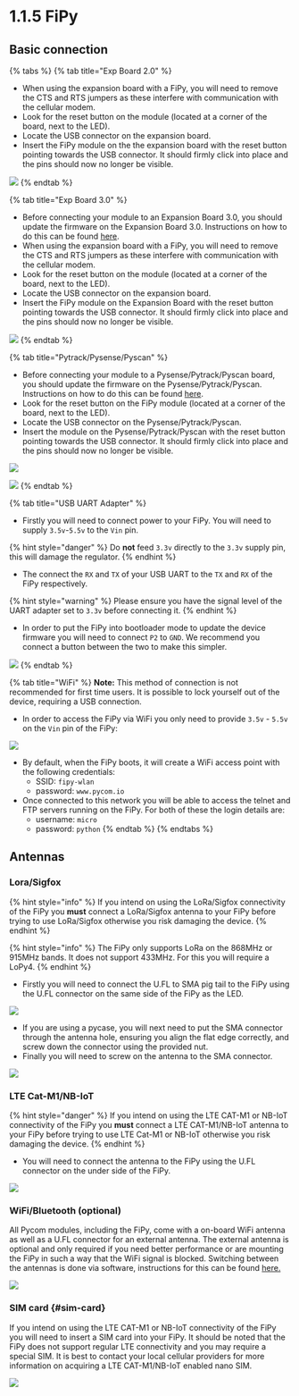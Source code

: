 # 1.1.5 FiPy

## Basic connection

{% tabs %}
{% tab title="Exp Board 2.0" %}
* When using the expansion board with a FiPy, you will need to remove the CTS and RTS jumpers as these interfere with communication with the cellular modem.
* Look for the reset button on the module \(located at a corner of the board, next to the LED\).
* Locate the USB connector on the expansion board.
* Insert the FiPy module on the the expansion board with the reset button pointing towards the USB connector. It should firmly click into place and the pins should now no longer be visible.

![](../../.gitbook/assets/expansion_board_2_fipy.png)
{% endtab %}

{% tab title="Exp Board 3.0" %}
* Before connecting your module to an Expansion Board 3.0, you should update the firmware on the Expansion Board 3.0. Instructions on how to do this can be found [here](https://docs.pycom.io/pytrackpysense/installation/firmware.html).
* When using the expansion board with a FiPy, you will need to remove the CTS and RTS jumpers as these interfere with communication with the cellular modem.
* Look for the reset button on the module \(located at a corner of the board, next to the LED\).
* Locate the USB connector on the expansion board.
* Insert the FiPy module on the Expansion Board with the reset button pointing towards the USB connector. It should firmly click into place and the pins should now no longer be visible.

![](../../.gitbook/assets/expansion_board_3_fipy.png)
{% endtab %}

{% tab title="Pytrack/Pysense/Pyscan" %}
* Before connecting your module to a Pysense/Pytrack/Pyscan board, you should update the firmware on the Pysense/Pytrack/Pyscan. Instructions on how to do this can be found [here](https://docs.pycom.io/pytrackpysense/installation/firmware.html).
* Look for the reset button on the FiPy module \(located at a corner of the board, next to the LED\).
* Locate the USB connector on the Pysense/Pytrack/Pyscan.
* Insert the module on the Pysense/Pytrack/Pyscan with the reset button pointing towards the USB connector. It should firmly click into place and the pins should now no longer be visible.

![](../../.gitbook/assets/pysense_fipy.png)

![](../../.gitbook/assets/pytrack_fipy.png)
{% endtab %}

{% tab title="USB UART Adapter" %}
* Firstly you will need to connect power to your FiPy. You will need to supply `3.5v`-`5.5v` to the `Vin` pin.

{% hint style="danger" %}
Do **not** feed `3.3v` directly to the `3.3v` supply pin, this will damage the regulator.
{% endhint %}

* The connect the `RX` and `TX` of your USB UART to the `TX` and `RX` of the FiPy respectively.

{% hint style="warning" %}
Please ensure you have the signal level of the UART adapter set to `3.3v` before connecting it.
{% endhint %}

* In order to put the FiPy into bootloader mode to update the device firmware you will need to connect `P2` to `GND`. We recommend you connect a button between the two to make this simpler.

![](../../.gitbook/assets/uart_fipy.png)
{% endtab %}

{% tab title="WiFi" %}
**Note:** This method of connection is not recommended for first time users. It is possible to lock yourself out of the device, requiring a USB connection.

* In order to access the FiPy via WiFi you only need to provide `3.5v` - `5.5v` on the `Vin` pin of the FiPy:

![](../../.gitbook/assets/bare_fipy.png)

* By default, when the FiPy boots, it will create a WiFi access point with the following credentials:
  * SSID: `fipy-wlan`
  * password: `www.pycom.io`
* Once connected to this network you will be able to access the telnet and FTP servers running on the FiPy. For both of these the login details are:
  * username: `micro`
  * password: `python`
{% endtab %}
{% endtabs %}

## Antennas

### Lora/Sigfox

{% hint style="info" %}
If you intend on using the LoRa/Sigfox connectivity of the FiPy you **must** connect a LoRa/Sigfox antenna to your FiPy before trying to use LoRa/Sigfox otherwise you risk damaging the device.
{% endhint %}

{% hint style="info" %}
The FiPy only supports LoRa on the 868MHz or 915MHz bands. It does not support 433MHz. For this you will require a LoPy4.
{% endhint %}

* Firstly you will need to connect the U.FL to SMA pig tail to the FiPy using the U.FL connector on the same side of the FiPy as the LED.

![](../../.gitbook/assets/lora_sigfox_pigtail_fipy.png)

* If you are using a pycase, you will next need to put the SMA connector through the antenna hole, ensuring you align the flat edge correctly, and screw down the connector using the provided nut.
* Finally you will need to screw on the antenna to the SMA connector.

![](../../.gitbook/assets/lora_sigfox_pigtail_ant_fipy.png)

### LTE Cat-M1/NB-IoT

{% hint style="danger" %}
If you intend on using the LTE CAT-M1 or NB-IoT connectivity of the FiPy you **must** connect a LTE CAT-M1/NB-IoT antenna to your FiPy before trying to use LTE Cat-M1 or NB-IoT otherwise you risk damaging the device.
{% endhint %}

* You will need to connect the antenna to the FiPy using the U.FL connector on the under side of the FiPy.

![](../../.gitbook/assets/lte_ant_fipy.png)

### WiFi/Bluetooth \(optional\)

All Pycom modules, including the FiPy, come with a on-board WiFi antenna as well as a U.FL connector for an external antenna. The external antenna is optional and only required if you need better performance or are mounting the FiPy in such a way that the WiFi signal is blocked. Switching between the antennas is done via software, instructions for this can be found [here.](https://docs.pycom.io/firmwareapi/pycom/network/wlan.html)

![](../../.gitbook/assets/wifi_pigtail_ant_fipy.png)

### SIM card {#sim-card}

If you intend on using the LTE CAT-M1 or NB-IoT connectivity of the FiPy you will need to insert a SIM card into your FiPy. It should be noted that the FiPy does not support regular LTE connectivity and you may require a special SIM. It is best to contact your local cellular providers for more information on acquiring a LTE CAT-M1/NB-IoT enabled nano SIM.

![](../../.gitbook/assets/sim_fipy.png)



